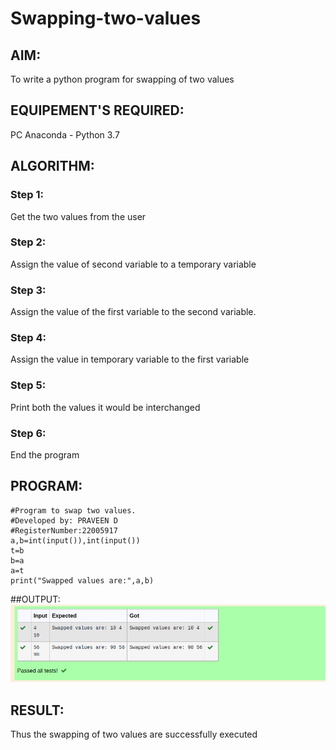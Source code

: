 # Swapping-two-values
## AIM:
To write a python program for swapping of two values
## EQUIPEMENT'S REQUIRED: 
PC
Anaconda - Python 3.7
## ALGORITHM: 
### Step 1:
Get the two values from the user
### Step 2: 
Assign the value of second variable to a temporary variable 
### Step 3: 
Assign the value of the first variable to the second variable.
### Step 4:  
Assign the value in temporary variable to the first variable
### Step 5: 
Print both the values it would be 
interchanged
### Step 6: 
End the program
## PROGRAM:
```
#Program to swap two values.
#Developed by: PRAVEEN D
#RegisterNumber:22005917
a,b=int(input()),int(input())
t=b
b=a
a=t
print("Swapped values are:",a,b)
```

##OUTPUT:
![output](output.png)


## RESULT:
Thus the swapping of two values are successfully executed




